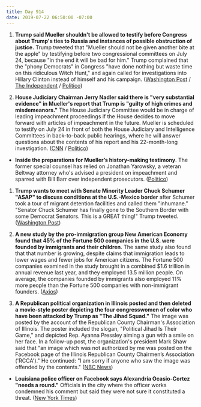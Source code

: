 ```yaml
---
title: Day 914
date: 2019-07-22 06:50:00 -07:00
---
```


1. **Trump said Mueller shouldn't be allowed to testify before Congress about Trump's ties to Russia and instances of possible obstruction of justice.** Trump tweeted that "Mueller should not be given another bite at the apple" by testifying before two congressional committees on July 24, because "in the end it will be bad for him." Trump complained that the "phony Democrats" in Congress "have done nothing but waste time on this ridiculous Witch Hunt," and again called for investigations into Hillary Clinton instead of himself and his campaign. ([Washington Post](https://www.washingtonpost.com/politics/trump-says-mueller-shouldnt-get-another-bite-at-the-apple-as-he-prepares-to-testify-to-congress/2019/07/22/f2f4541a-ac80-11e9-bc5c-e73b603e7f38_story.html?noredirect=on&utm_term=.068648745444) / [The Independent](https://www.independent.co.uk/news/world/americas/us-politics/trump-mueller-hearing-russia-collusion-twitter-us-president-democrats-congress-a9015651.html?utm_source=reddit.com) / [Politico](https://www.politico.com/story/2019/07/22/trump-mueller-testimony-1424608))

2. **House Judiciary Chairman Jerry Nadler said there is "very substantial evidence" in Mueller's report that Trump is "guilty of high crimes and misdemeanors."** The House Judiciary Committee would be in charge of leading impeachment proceedings if the House decides to move forward with articles of impeachment in the future. Mueller is scheduled to testify on July 24 in front of both the House Judiciary and Intelligence Committees in back-to-back public hearings, where he will answer questions about the contents of his report and his 22-month-long investigation. ([CNN](https://www.cnn.com/2019/07/21/politics/mueller-investigation-nadler-says-evidence-trump-guilty-high-crimes-misdemeanors/index.html) / [Politico](https://www.politico.com/story/2019/07/22/trump-mueller-testimony-1424608))

* **Inside the preparations for Mueller’s history-making testimony**. The former special counsel has relied on Jonathan Yarowsky, a veteran Beltway attorney who's advised a president on impeachment and sparred with Bill Barr over independent prosecutors. ([Politico](https://www.politico.com/story/2019/07/22/robert-mueller-testimony-1424333))

1. **Trump wants to meet with Senate Minority Leader Chuck Schumer "ASAP" to discuss conditions at the U.S.-Mexico border** after Schumer took a tour of migrant detention facilities and called them "inhumane." "Senator Chuck Schumer has finally gone to the Southern Border with some Democrat Senators. This is a GREAT thing!" Trump tweeted. ([Washington Post](https://www.washingtonpost.com/politics/trump-says-he-wants-to-meet-with-schumer-asap-on-conditions-at-the-border/2019/07/22/ff60f84c-ac68-11e9-bc5c-e73b603e7f38_story.html?utm_term=.b41b89f0f2dd))

2. **A new study by the pro-immigration group New American Economy found that 45% of the Fortune 500 companies in the U.S. were founded by immigrants and their children**. The same study also found that that number is growing, despite claims that immigration leads to lower wages and fewer jobs for American citizens. The Fortune 500 companies examined in the study brought in a combined $1.6 trillion in annual revenue last year, and they employed 13.5 million people. On average, the companies founded by immigrants also employed 11% more people than the Fortune 500 companies with non-immigrant founders. ([Axios](https://www.axios.com/immigrants-founders-fortune-500-companies-7e883b5a-1b76-462c-83b5-be68e2e9cae4.html))

3. **A Republican political organization in Illinois posted and then deleted a movie-style poster depicting the four congresswomen of color who have been attacked by Trump as "The Jihad Squad."** The image was posted by the account of the Republican County Chairman's Association of Illinois. The poster included the slogan, "Political Jihad Is Their Game," and depicted Rep. Ayanna Pressley aiming a gun with a smile on her face. In a follow-up post, the organization's president Mark Shaw said that "an image which was not authorized by me was posted on the Facebook page of the Illinois Republican County Chairmen’s Association ('RCCA')." He continued: "I am sorry if anyone who saw the image was offended by the contents." ([NBC News](https://www.nbcnews.com/politics/congress/illinois-gop-group-deletes-post-depicting-democratic-congresswomen-jihad-squad-n1032181))

* **Louisiana police officer on Facebook says Alexandria Ocasio-Cortez "needs a round."** Officials in the city where the officer works condemned his comment but said they were not sure it constituted a threat. ([New York Times](https://www.nytimes.com/2019/07/21/us/charlie-rispoli-gretna-police.html))